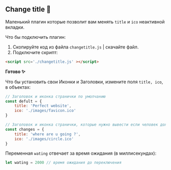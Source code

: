 ## Change title 🍄
Маленький плагин которые позволит вам менять `title` и `ico` неактивной вкладки.

Что бы подключить плагин:
1. Скопируйте код из файла `changetitle.js` | скачайте файл.
2. Подключите скрипт:
```html
<script src='./changetitle.js' ></script>
```
**Готово ✨**

Что бы установить свои Иконки и Заголовки, измените поля `title, ico`, в объектах:
```js
// Заголовок и иконка странички по умолчанию
const defult = {
    title: 'Perfect website',
    ico: './images/favicon.ico'
}

// Заголовок и иконка странички, которые нужно вывести если человек долго не заходит
const changes = {
    title: 'where are u going ?',
    ico: './images/circle.ico'
}
```

Переменная `wating` отвечает за время ожидания (в миллисекундах):
```js
let wating = 2000 // время ожидания до переключения
```